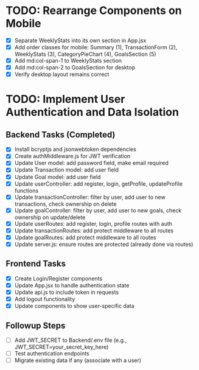 # TODO: Rearrange Components on Mobile

- [x] Separate WeeklyStats into its own section in App.jsx
- [x] Add order classes for mobile: Summary (1), TransactionForm (2), WeeklyStats (3), CategoryPieChart (4), GoalsSection (5)
- [x] Add md:col-span-1 to WeeklyStats section
- [x] Add md:col-span-2 to GoalsSection for desktop
- [x] Verify desktop layout remains correct

# TODO: Implement User Authentication and Data Isolation

## Backend Tasks (Completed)
- [x] Install bcryptjs and jsonwebtoken dependencies
- [x] Create authMiddleware.js for JWT verification
- [x] Update User model: add password field, make email required
- [x] Update Transaction model: add user field
- [x] Update Goal model: add user field
- [x] Update userController: add register, login, getProfile, updateProfile functions
- [x] Update transactionController: filter by user, add user to new transactions, check ownership on delete
- [x] Update goalController: filter by user, add user to new goals, check ownership on update/delete
- [x] Update userRoutes: add register, login, profile routes with auth
- [x] Update transactionRoutes: add protect middleware to all routes
- [x] Update goalRoutes: add protect middleware to all routes
- [x] Update server.js: ensure routes are protected (already done via routes)

## Frontend Tasks
- [x] Create Login/Register components
- [x] Update App.jsx to handle authentication state
- [x] Update api.js to include token in requests
- [x] Add logout functionality
- [x] Update components to show user-specific data

## Followup Steps
- [ ] Add JWT_SECRET to Backend/.env file (e.g., JWT_SECRET=your_secret_key_here)
- [ ] Test authentication endpoints
- [ ] Migrate existing data if any (associate with a user)
